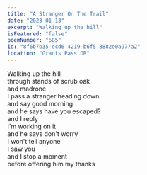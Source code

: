 ```yaml
---
title: "A Stranger On The Trail"
date: "2023-01-13"
excerpt: "Walking up the hill"
isFeatured: "false"
poemNumber: "685"
id: "8f6b7b35-ecd6-4219-b6f5-8882e0a977a2"
location: "Grants Pass OR"
---
```


Walking up the hill  
through stands of scrub oak  
and madrone  
I pass a stranger heading down  
and say good morning  
and he says have you escaped?  
and I reply  
I'm working on it  
and he says don't worry  
I won't tell anyone  
I saw you  
and I stop a moment  
before offering him my thanks
